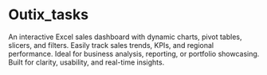 # Outix_tasks
An interactive Excel sales dashboard with dynamic charts, pivot tables, slicers, and filters. Easily track sales trends, KPIs, and regional performance. Ideal for business analysis, reporting, or portfolio showcasing. Built for clarity, usability, and real-time insights.
